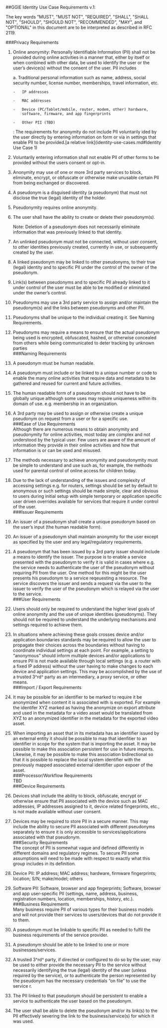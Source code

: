 ##GGIE Identity Use Case Requirements v.1:  

The key words "MUST", "MUST NOT", "REQUIRED", "SHALL", "SHALL NOT",
"SHOULD", "SHOULD NOT", “RECOMMENDED", "MAY", and "OPTIONAL" in this
document are to be interpreted as described in RFC 2119.

###Privacy Requirements  

1.  Online anonymity: Personally Identifiable Information (PII) shall
    not be provided during online activities in a manner that, either by
    itself or when combined with other data, be used to identify the
    user or the user’s device(s) without the consent of the user. PII
    includes

    a.  Traditional personal information such as name, address, social
        security number, license number, memberships, travel
        information, etc.

        -   IP addresses

        -   MAC addresses

        -   Device (PC/Tablet/mobile, router, modem, other) hardware,
            software, firmware, and app fingerprints

        -   Other PII (TBD)

    : The requirements for anonymity do not include PII voluntarily
    ided by the user directly by entering information on form or via
    in settings that enable PII to be provided.[a relative link](identity-use-cases.md#Identity Use Case 1)

1.  Voluntarily entering information shall not enable PII of other forms
    to be provided without the users consent or opt-in. 

2.  Anonymity may use of one or more 3rd party services to block,
    eliminate, encrypt, or obfuscate or otherwise make unusable certain
    PII from being exchanged or discovered.

3.  A pseudonym is a disguised identity (a pseudonym) that must not
    disclose the true (legal) identity of the holder.

4.  Pseudonymity requires online anonymity.

5.  The user shall have the ability to create or delete
    their pseudonym(s).

    Note: Deletion of a pseudonym does not necessarily eliminate
    information that was previously linked to that identity.

1.  An unlinked pseudonym must not be connected, without user consent,
    to other identities previously created, currently in use, or
    subsequently created by the user.

2.  A linked pseudonym may be linked to other pseudonyms, to their
    true (legal) identity and to specific PII under the control of the
    owner of the pseudonym.

3.  Link(s) between pseudonyms and to specific PII already linked to it
    under control of the user must be able to be modified or eliminated
    under the owner’s control.

4.  Pseudonyms may use a 3rd party service to assign and/or maintain
    the pseudonym(s) and the links between pseudonyms and other PII.

5.  Pseudonyms shall be unique to the individual creating it. See
    Naming Requirements.

6.  Pseudonyms may require a means to ensure that the actual pseudonym
    being used is encrypted, obfuscated, hashed, or otherwise concealed
    from others while being communicated to deter tracking by
    unknown parties  
###Naming Requirements
1.  A pseudonym must be human readable.

2.  A pseudonym must include or be linked to a unique number or code to
    enable the many online activities that require data and metadata to
    be gathered and reused for current and future activities.

3.  The human readable form of a pseudonym should not have to be
    globally unique although some uses may require uniqueness within its
    domain of use. e.g. membership in an organization.

4.  A 3rd party may be used to assign or otherwise create a unique
    pseudonym on request from a user or for a specific use.  
###Ease of Use Requirements  
    Although there are numerous means to obtain anonymity and pseudonymity
    for online activities, most today are complex and not understood by the
    typical user. Few users are aware of the amount of information they
    provide in their online activities and how that information is or can be
    used and misused.
1.  The methods necessary to achieve anonymity and pseudonymity must be
    simple to understand and use such as, for example, the methods used
    for parental control of online access for children today.

2.  Due to the lack of understanding of the issues and complexity of
    accessing settings e.g. for routers, settings should be set by
    default to anonymous or such settings should be made simple, clear
    and obvious to users during initial setup with simple temporary or
    application specific user driven overrides available for services
    that require it under control of the user.  
###Issuer Requirements  
1.  An issuer of a pseudonym shall create a unique pseudonym based on
    the user’s input (the human readable form).

2.  An issuer of a pseudonym shall maintain anonymity for the user
    except as specified by the user and any
    legal/regulatory requirements.
3.  A pseudonym that has been issued by a 3rd party issuer should include 
    a means to identify the issuer. The purpose is to enable a service 
    presented with the pseudonym to verify it is valid in cases where e.g. 
    the service needs to authenticate the user of the pseudonym without requiring
    PII from the user. One method for this might be the user presents his 
    pseudonym to a service reqeuesting a resource. The service discovers the 
    issuer and sends a request via the user to the issuer to verify the user of 
    the pseudonym which is relayed via the user to the service.  
###User Requirements  
1.  Users should only be required to understand the higher level goals
    of online anonymity and the use of unique identities (pseudonyms).
    They should not be required to understand the underlying mechanisms
    and settings required to achieve them.

2.  In situations where achieving these goals crosses device and/or
    application boundaries standards may be required to allow the user
    to propagate their choices across the boundaries without having to
    coordinate individual settings at each point. For example, a setting
    to “anonymous” should inform multiple devices and/or applications to
    ensure PII is not made available through local settings (e.g. a
    router with a fixed IP address) without the user having to make
    changes to each device and application settings. This may be
    accomplished by the use of a trusted 3^rd^ party as an intermediary,
    a proxy service, or other means.  
###Import / Export Requirements  
1. It may be possible for an identifier to be marked to require it be anonymized when content it is associated with is exported.  For example the identifer XYZ marked as having the anonymize on export attribute and used in the metadata for a video asset would be translated from XYZ to an anonymized identifier in the metadata for the exported video asset.

2. When importing an asset that in its metadata has an identifier issued by an external entity it should be possible to map that idenfitier to an identifier in scope for the system that is importing the asset.   It may be possible to make this association persistent for use in future imports. Likewise, it may be possible to make this association bidirectional so that it is possible to replace the local system identifier with the previously mapped associated external identifier upon expoer of the asset.  
###Processor/Workflow Requirements  
TBD  
###Device Requirements  
1.  Devices shall include the ability to block, obfuscate, encrypt or
    otherwise ensure that PII associated with the device such as MAC
    addresses, IP addresses assigned to it, device related fingerprints,
    etc., is not made available without user consent.

2.  Devices may be required to store PII in a secure manner. This may
    include the ability to secure PII associated with different
    pseudonyms separately to ensure it is only accessible to
    services/applications associated with that pseudonym.  
###Security Requirements  
    The concept of PII is somewhat vague and defined differently in
    different domains and regulatory regimes. To secure PII some assumptions
    will need to be made with respect to exactly what this group includes in
    its definition.  
1.  Device PII: IP address; MAC address; hardware, firmware
    fingerprints; location; S/N; make/model; others

2.  Software PII: Software, browser and app fingerprints; Software,
    browser and app user-specific PII (settings, name, address,
    business, registration numbers, location, memberships,
    history, etc.).  
###Business Requirements  
    Many business require PII of various types for their business models and
    will not provide their services to users/devices that do not provide it
    to them.  
1.  A pseudonym must be linkable to specific PII as needed to fulfil the
    business requirements of the service provider.

2.  A pseudonym should be able to be linked to one or
    more businesses/services.

3.  A trusted 3^rd^ party, if directed or configured to do so by the
    user, may be used to either provide the necessary PII to the service
    without necessarily identifying the true (legal) identity of the
    user (unless required by the service), or to authenticate the person
    represented by the pseudonym has the necessary credentials “on file”
    to use the service r.

4.  The PII linked to that pseudonym should be persistent to enable a
    service to authenticate the user based on the pseudonym.

5.  The user shall be able to delete the pseudonym and/or its link(s) to
    the PII effectively severing the link to the business/service(s) for
    which it was used.


